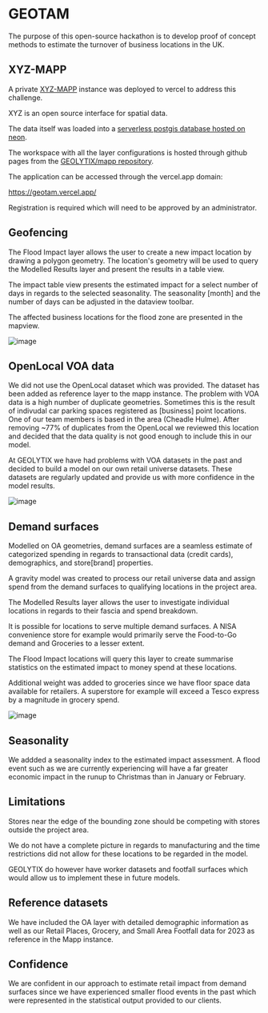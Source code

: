 # GEOTAM

The purpose of this open-source hackathon is to develop proof of concept methods to estimate the turnover of business locations in the UK.

## XYZ-MAPP

A private [XYZ-MAPP](https://github.com/GEOLYTIX/xyz) instance was deployed to vercel to address this challenge.

XYZ is an open source interface for spatial data. 

The data itself was loaded into a [serverless postgis database hosted on neon](https://neon.tech/docs/introduction/serverless).

The workspace with all the layer configurations is hosted through github pages from the [GEOLYTIX/mapp repository](https://github.com/GEOLYTIX/mapp/tree/main/geotam).

The application can be accessed through the vercel.app domain:

https://geotam.vercel.app/

Registration is required which will need to be approved by an administrator.

## Geofencing

The Flood Impact layer allows the user to create a new impact location by drawing a polygon geometry. The location's geometry will be used to query the Modelled Results layer and present the results in a table view.

The impact table view presents the estimated impact for a select number of days in regards to the selected seasonality. The seasonality [month] and the number of days can be adjusted in the dataview toolbar.

The affected business locations for the flood zone are presented in the mapview.

![image](https://github.com/user-attachments/assets/a0d0a7ca-be68-4d35-a2e5-b75b32a00d17)

## OpenLocal VOA data

We did not use the OpenLocal dataset which was provided. The dataset has been added as reference layer to the mapp instance. The problem with VOA data is a high number of duplicate geometries. Sometimes this is the result of indivudal car parking spaces registered as [business] point locations. One of our team members is based in the area (Cheadle Hulme). After removing ~77% of duplicates from the OpenLocal we reviewed this location and decided that the data quality is not good enough to include this in our model.

At GEOLYTIX we have had problems with VOA datasets in the past and decided to build a model on our own retail universe datasets. These datasets are regularly updated and provide us with more confidence in the model results.

![image](https://github.com/user-attachments/assets/097294a9-c93a-4b31-ab0b-7d29eda624be)

## Demand surfaces

Modelled on OA geometries, demand surfaces are a seamless estimate of categorized spending in regards to transactional data (credit cards), demographics, and store[brand] properties.

A gravity model was created to process our retail universe data and assign spend from the demand surfaces to qualifying locations in the project area.

The Modelled Results layer allows the user to investigate individual locations in regards to their fascia and spend breakdown.

It is possible for locations to serve multiple demand surfaces. A NISA convenience store for example would primarily serve the Food-to-Go demand and Groceries to a lesser extent.

The Flood Impact locations will query this layer to create summarise statistics on the estimated impact to money spend at these locations.

Additional weight was added to groceries since we have floor space data available for retailers. A superstore for example will exceed a Tesco express by a magnitude in grocery spend.

![image](https://github.com/user-attachments/assets/b3ede2ea-0c22-4571-a51c-ed8812b6b511)

## Seasonality

We addded a seasonality index to the estimated impact assessment. A flood event such as we are currently experiencing will have a far greater economic impact in the runup to Christmas than in January or February.

## Limitations

Stores near the edge of the bounding zone should be competing with stores outside the project area.

We do not have a complete picture in regards to manufacturing and the time restrictions did not allow for these locations to be regarded in the model.

GEOLYTIX do however have worker datasets and footfall surfaces which would allow us to implement these in future models.

## Reference datasets

We have included the OA layer with detailed demographic information as well as our Retail Places, Grocery, and Small Area Footfall data for 2023 as reference in the Mapp instance.

## Confidence

We are confident in our approach to estimate retail impact from demand surfaces since we have experienced smaller flood events in the past which were represented in the statistical output provided to our clients.

